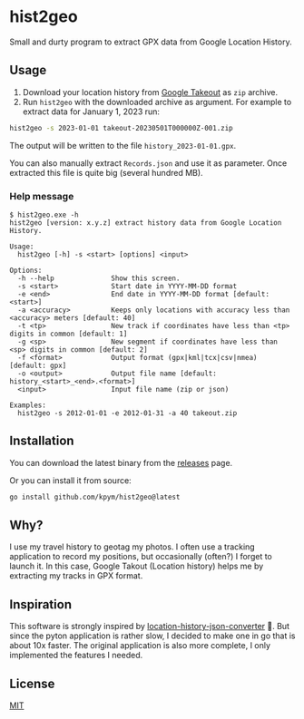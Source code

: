 # hist2geo
Small and durty program to extract GPX data from Google Location History.

## Usage

1. Download your location history from [Google Takeout](https://takeout.google.com/settings/takeout) as `zip` archive.
2. Run `hist2geo` with the downloaded archive as argument. For example to extract data for January 1, 2023 run:
```bash
hist2geo -s 2023-01-01 takeout-20230501T000000Z-001.zip
``` 
The output will be written to the file `history_2023-01-01.gpx`.

You can also manually extract `Records.json` and use it as parameter. Once extracted this file is quite big (several hundred MB).

### Help message

```
$ hist2geo.exe -h
hist2geo [version: x.y.z] extract history data from Google Location History.

Usage:
  hist2geo [-h] -s <start> [options] <input>

Options:
  -h --help              Show this screen.
  -s <start>             Start date in YYYY-MM-DD format
  -e <end>               End date in YYYY-MM-DD format [default: <start>]
  -a <accuracy>          Keeps only locations with accuracy less than <accuracy> meters [default: 40]
  -t <tp>                New track if coordinates have less than <tp> digits in common [default: 1]  
  -g <sp>                New segment if coordinates have less than <sp> digits in common [default: 2]
  -f <format>            Output format (gpx|kml|tcx|csv|nmea) [default: gpx]
  -o <output>            Output file name [default: history_<start>_<end>.<format>]
  <input>                Input file name (zip or json)

Examples:
  hist2geo -s 2012-01-01 -e 2012-01-31 -a 40 takeout.zip
```

## Installation

You can download the latest binary from the [releases](github.com/kpym/hist2geo/releases) page.

Or you can install it from source:
```bash
go install github.com/kpym/hist2geo@latest
```

## Why? 

I use my travel history to geotag my photos. I often use a tracking application to record my positions, but occasionally (often?) I forget to launch it. In this case, Google Takout (Location history) helps me by extracting my tracks in GPX format.

## Inspiration

This software is strongly inspired by [location-history-json-converter](https://github.com/Scarygami/location-history-json-converter) 🙏. But since the pyton application is rather slow, I decided to make one in go that is about  10x faster. The original application is also more complete, I only implemented the features I needed.

## License

[MIT](LICENSE)

